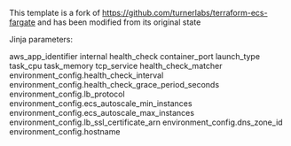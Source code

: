 This template is a fork of https://github.com/turnerlabs/terraform-ecs-fargate and has been modified from its original state


Jinja parameters:

aws_app_identifier
internal
health_check
container_port
launch_type
task_cpu
task_memory
tcp_service 
health_check_matcher
environment_config.health_check_interval
environment_config.health_check_grace_period_seconds
environment_config.lb_protocol
environment_config.ecs_autoscale_min_instances
environment_config.ecs_autoscale_max_instances
environment_config.lb_ssl_certificate_arn
environment_config.dns_zone_id
environment_config.hostname
